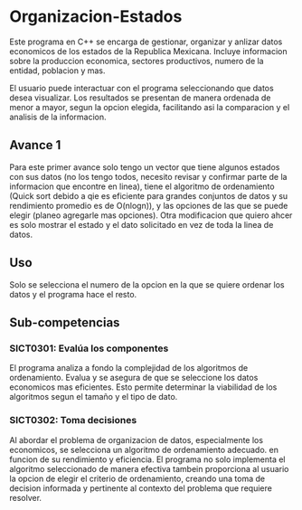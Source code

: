 # Organizacion-Estados

Este programa en C++ se encarga de gestionar, organizar y anlizar datos economicos de los estados de la Republica Mexicana. Incluye informacion sobre la produccion economica, sectores productivos, numero de la entidad, poblacion y mas. 

El usuario puede interactuar con el programa seleccionando que datos desea visualizar. Los resultados se presentan de manera ordenada de menor a mayor, segun la opcion elegida, facilitando asi la comparacion y el analisis de la informacion. 

## Avance 1
Para este primer avance solo tengo un vector que tiene algunos estados con sus datos (no los tengo todos, necesito revisar y confirmar parte de la informacion que encontre en linea), tiene el algoritmo de ordenamiento (Quick sort debido a qie es eficiente para grandes conjuntos de datos y su rendimiento promedio es de O(nlogn)), y las opciones de las que se puede elegir (planeo agregarle mas opciones). Otra modificacion que quiero ahcer es solo mostrar el estado y el dato solicitado en vez de toda la linea de datos.

## Uso
Solo se selecciona el numero de la opcion en la que se quiere ordenar los datos y el programa hace el resto.

## Sub-competencias
### SICT0301: Evalúa los componentes
El programa analiza a fondo la complejidad de los algoritmos de ordenamiento. Evalua y se asegura de que se seleccione los datos economicos mas eficientes. Esto permite determinar la viabilidad de los algoritmos segun el tamaño y el tipo de dato.

### SICT0302: Toma decisiones
Al abordar el problema de organizacion de datos, especialmente los economicos, se selecciona un algoritmo de ordenamiento adecuado. en funcion de su rendimiento y eficiencia. El programa no solo implementa el algoritmo seleccionado de manera efectiva tambein proporciona al usuario la opcion de elegir el criterio de ordenamiento, creando una toma de decision informada y pertinente al contexto del problema que requiere resolver.
